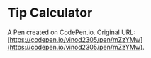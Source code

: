 # Tip Calculator

A Pen created on CodePen.io. Original URL: [https://codepen.io/vinod2305/pen/mZzYMw](https://codepen.io/vinod2305/pen/mZzYMw).


